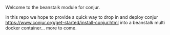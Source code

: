 Welcome to the beanstalk module for conjur.

in this repo we  hope to provide a quick way to drop in and deploy conjur https://www.conjur.org/get-started/install-conjur.html into a beanstalk multi docker container... more to come.
